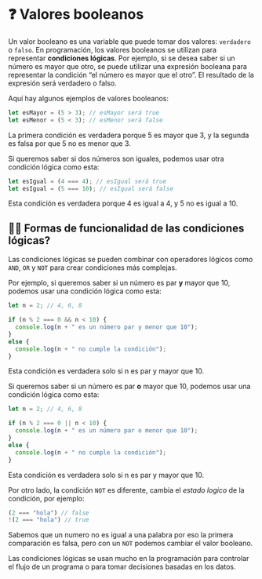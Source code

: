 # ❓ Valores booleanos
Un valor booleano es una variable que puede tomar dos valores: `verdadero` o `falso`. En programación, los valores booleanos se utilizan para representar __condiciones lógicas__. Por ejemplo, si se desea saber si un número es mayor que otro, se puede utilizar una expresión booleana para representar la condición “el número es mayor que el otro”. El resultado de la expresión será verdadero o falso.

Aquí hay algunos ejemplos de valores booleanos:
```JavaScript
let esMayor = (5 > 3); // esMayor será true
let esMenor = (5 < 3); // esMenor será false
```
La primera condición es verdadera porque 5 es mayor que 3, y la segunda es falsa por que 5 no es menor que 3.

Si queremos saber si dos números son iguales, podemos usar otra condición lógica como esta:
```JavaScript
let esIgual = (4 === 4); // esIgual será true
let esIgual = (5 === 10); // esIgual será false
```
Esta condición es verdadera porque 4 es igual a 4, y 5 no es igual a 10.

## 😵‍💫 Formas de funcionalidad de las condiciones lógicas?
Las condiciones lógicas se pueden combinar con operadores lógicos como `AND`, `OR` y `NOT` para crear condiciones más complejas.

Por ejemplo, si queremos saber si un número es par **y** mayor que 10, podemos usar una condición lógica como esta:
```JavaScript
let n = 2; // 4, 6, 8

if (n % 2 === 0 && n < 10) {
  console.log(n + " es un número par y menor que 10");
}
else {
  console.log(n + " no cumple la condición");
}
```
Esta condición es verdadera solo si n es par y mayor que 10.

Si queremos saber si un número es par **o** mayor que 10, podemos usar una condición lógica como esta:
```JavaScript
let n = 2; // 4, 6, 8

if (n % 2 === 0 || n < 10) {
  console.log(n + " es un número par o menor que 10");
}
else {
  console.log(n + " no cumple la condición");
}
```
Esta condición es verdadera solo si n es par y mayor que 10.

Por otro lado, la condición `NOT` es diferente, cambia el *estado logico* de la condición, por ejemplo:
```JavaScript
(2 === "hola") // false
!(2 === "hola") // true
```

Sabemos que un numero no es igual a una palabra por eso la primera comparación es falsa, pero con un `NOT` podemos cambiar el valor booleano.

Las condiciones lógicas se usan mucho en la programación para controlar el flujo de un programa o para tomar decisiones basadas en los datos.